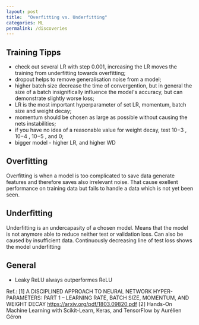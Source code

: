 ```yaml
---
layout: post
title:  "Overfitting vs. Underfitting"
categories: ML
permalink: /discoveries
---
```

## Training Tipps
- check out several LR with step 0.001, increasing the LR moves the training from underfitting towards overfitting;
- dropout helps to remove generalisation noise from a model;
- higher batch size decrease the time of convergention, but in general the size of a batch insignifically influence the model's accuracy, but can demonstrate slightly worse loss;
- LR is the most important hyperparameter of set LR, momentum, batch size and weight decay;
- momentum should be chosen as large as possible without causing the nets instabilities;
- if you have no idea of a reasonable value for weight decay, test 10−3 , 10−4 , 10−5 , and 0;
- bigger model - higher LR, and higher WD
## Overfitting
Overfitting is when a model is too complicated to save data generate features and therefore saves also irrelevant noise. That cause exellent performance on training data but fails to handle a data which is not yet been seen.
## Underfitting
Underfitting is an undercapasity of a chosen model. Means that the model is not anymore able to reduce neither test or validation loss. Can also be caused by insufficient data. Continuously decreasing line of test loss shows the model underfitting
## General
- Leaky ReLU always outperformes ReLU


Ref.:
[1] A DISCIPLINED APPROACH TO NEURAL NETWORK HYPER-PARAMETERS: PART 1 – LEARNING RATE, BATCH SIZE, MOMENTUM, AND WEIGHT DECAY https://arxiv.org/pdf/1803.09820.pdf
[2] Hands-On Machine Learning with Scikit-Learn, Keras, and TensorFlow by Aurélien Géron
